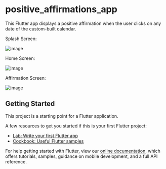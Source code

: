 # positive_affirmations_app

This Flutter app displays a positive affirmation when the user clicks on any date of the custom-built calendar.

Splash Screen:

![image](https://user-images.githubusercontent.com/59198317/146641913-308bbba0-3516-4814-bdee-ba65de27a595.png)

Home Screen:

![image](https://user-images.githubusercontent.com/59198317/146641918-6a186c55-9dc0-4e2d-8363-d48a4dd2c12d.png)

Affirmation Screen:

![image](https://user-images.githubusercontent.com/59198317/146641953-8c398b82-7feb-4aa6-a6e8-14f5bedde5a2.png)


## Getting Started

This project is a starting point for a Flutter application.

A few resources to get you started if this is your first Flutter project:

- [Lab: Write your first Flutter app](https://flutter.dev/docs/get-started/codelab)
- [Cookbook: Useful Flutter samples](https://flutter.dev/docs/cookbook)

For help getting started with Flutter, view our
[online documentation](https://flutter.dev/docs), which offers tutorials,
samples, guidance on mobile development, and a full API reference.
